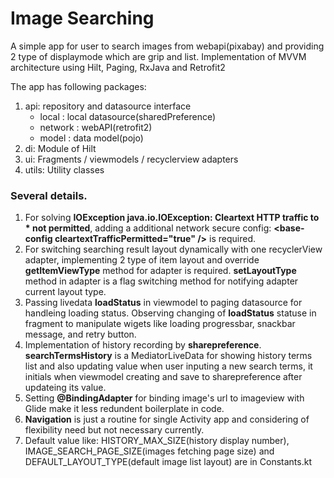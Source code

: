 # Image Searching

A simple app for user to search images from webapi(pixabay) and providing 2 type of displaymode which are grip and list.
Implementation of MVVM architecture using Hilt, Paging, RxJava and Retrofit2

The app has following packages:

1. api: repository and datasource interface
    - local : local datasource(sharedPreference)
    - network : webAPI(retrofit2)
    - model : data model(pojo)
2. di: Module of Hilt
3. ui: Fragments / viewmodels / recyclerview adapters
4. utils: Utility classes

### Several details.
1. For solving **IOException java.io.IOException: Cleartext HTTP traffic to * not permitted**, adding a additional network secure config: **<base-config cleartextTrafficPermitted="true" \/>** is required.
2. For switching searching result layout dynamically with one recyclerView adapter, implementing 2 type of item layout and override **getItemViewType** method for adapter is required. **setLayoutType** method in adapter is a flag switching method for notifying adapter current layout type.
3. Passing livedata **loadStatus** in viewmodel to paging datasource for handleing loading status. Observing changing of **loadStatus** statuse in fragment to manipulate wigets like loading progressbar, snackbar message, and retry button.
4. Implementation of history recording by **sharepreference**. **searchTermsHistory** is a MediatorLiveData for showing history terms list and also updating value when user inputing a new search terms, it initials when viewmodel creating and save to sharepreference after updateing its value.
5. Setting **@BindingAdapter** for binding image's url to imageview with Glide make it less redundent boilerplate in code.
6. **Navigation** is just a routine for single Activity app and considering of flexibility need but not necessary currently.
7. Default value like: HISTORY_MAX_SIZE(history display number), IMAGE_SEARCH_PAGE_SIZE(images fetching page size) and DEFAULT_LAYOUT_TYPE(default image list layout) are in Constants.kt
